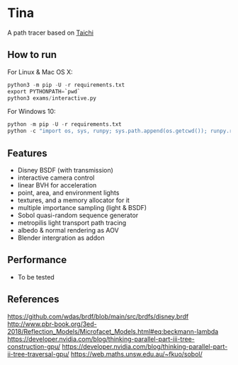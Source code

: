 # Tina

A path tracer based on [Taichi](https://github.com/taichi-dev/taichi)

## How to run

For Linux & Mac OS X:
```py
python3 -m pip -U -r requirements.txt
export PYTHONPATH=`pwd`
python3 exams/interactive.py
```

For Windows 10:
```py
python -m pip -U -r requirements.txt
python -c "import os, sys, runpy; sys.path.append(os.getcwd()); runpy.run_path('exams/interactive.py')"
```

## Features

- Disney BSDF (with transmission)
- interactive camera control
- linear BVH for acceleration
- point, area, and environment lights
- textures, and a memory allocator for it
- multiple importance sampling (light & BSDF)
- Sobol quasi-random sequence generator
- metropilis light transport path tracing
- albedo & normal rendering as AOV
- Blender intergration as addon

## Performance

- To be tested

## References

https://github.com/wdas/brdf/blob/main/src/brdfs/disney.brdf
http://www.pbr-book.org/3ed-2018/Reflection_Models/Microfacet_Models.html#eq:beckmann-lambda
https://developer.nvidia.com/blog/thinking-parallel-part-iii-tree-construction-gpu/
https://developer.nvidia.com/blog/thinking-parallel-part-ii-tree-traversal-gpu/
https://web.maths.unsw.edu.au/~fkuo/sobol/
